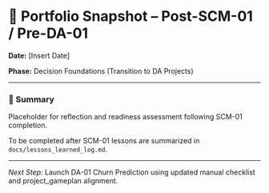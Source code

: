 # 🧭 Portfolio Snapshot – Post-SCM-01 / Pre-DA-01

**Date:** [Insert Date]

**Phase:** Decision Foundations (Transition to DA Projects)

---

### 📘 Summary
Placeholder for reflection and readiness assessment following SCM-01 completion.

To be completed after SCM-01 lessons are summarized in `docs/lessons_learned_log.md`.

---
*Next Step:* Launch DA-01 Churn Prediction using updated manual checklist and project_gameplan alignment.
